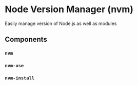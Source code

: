 # Node Version Manager (nvm)

Easily manage version of Node.js as well as modules

## Components

### ```nvm```

### ```nvm-use```

### ```nvm-install```
